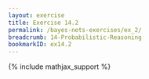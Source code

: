 ```yaml
---
layout: exercise
title: Exercise 14.2
permalink: /bayes-nets-exercises/ex_2/
breadcrumb: 14-Probabilistic-Reasoning
bookmarkID: ex14.2
---
```


{% include mathjax_support %}
